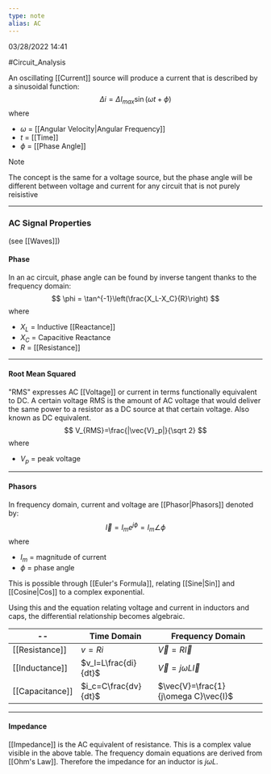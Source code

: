 ```yaml
---
type: note
alias: AC
---
```

03/28/2022 14:41

  #Circuit_Analysis

An oscillating [[Current]] source will produce a current that is described by a sinusoidal function:
$$
\Delta i=\Delta I_{max}\sin(\omega t+\phi)
$$
where
- $\omega$ = [[Angular Velocity|Angular Frequency]]
- $t$ = [[Time]]
- $\phi$ = [[Phase Angle]]

>[!note]
>The concept is the same for a voltage source, but the phase angle will be different between voltage and current for any circuit that is not purely reisistive

---

### AC Signal Properties
(see [[Waves]])
#### Phase
In an ac circuit, phase angle can be found by inverse tangent thanks to the frequency domain:
$$
\phi = \tan^{-1}\left(\frac{X_L-X_C}{R}\right)
$$
where
- $X_L$ = Inductive [[Reactance]]
- $X_C$ = Capacitive Reactance
- $R$ = [[Resistance]]

---

#### Root Mean Squared
"RMS" expresses AC [[Voltage]] or current in terms functionally equivalent to DC. A certain voltage RMS is the amount of AC voltage that would deliver the same power to a resistor as a DC source at that certain voltage. Also known as DC equivalent.
$$
V_{RMS}=\frac{|\vec{V}_p|}{\sqrt 2}
$$
where
- $V_p$ = peak voltage

---

#### Phasors
In frequency domain, current and voltage are [[Phasor|Phasors]] denoted by:
$$
\vec{I}=I_me^{j\phi}=I_m\angle\phi
$$
where
- $I_m$ = magnitude of current
- $\phi$ = phase angle

This is possible through [[Euler's Formula]], relating [[Sine|Sin]] and [[Cosine|Cos]] to a complex exponential.

Using this and the equation relating voltage and current in inductors and caps, the differential relationship becomes algebraic.

--  | Time Domain | Frequency Domain
-----------| ------------------|-------------
[[Resistance]] | $v=Ri$| $\vec{V}=R\vec{I}$
[[Inductance]] | $v_l=L\frac{di}{dt}$ | $\vec{V}=j\omega L\vec{I}$
[[Capacitance]] | $i_c=C\frac{dv}{dt}$ | $\vec{V}=\frac{1}{j\omega C}\vec{I}$

---

#### Impedance
[[Impedance]] is the AC equivalent of resistance. This is a complex value visible in the above table. The frequency domain equations are derived from [[Ohm's Law]]. Therefore the impedance for an inductor is $j\omega L$. 

